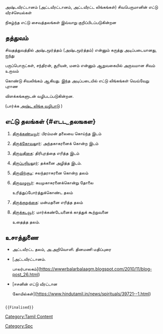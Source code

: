 அஷ்டவீரட்டானம் (அட்டவீரட்டானம், அட்டவீரட்ட லிங்கங்கள்) சிவபெருமானின் எட்டு வீரச்செயல்கள்
நிகழ்ந்த எட்டு சைவத்தலங்கள் இவ்வாறு குறிப்பிடப்படுகின்றன

## தத்துவம்

சிவதத்துவத்தில் அஷ்டமூர்த்தம் (அஷ்டமூர்த்தம்) என்னும் கருத்து அடிப்படையானது, ஐந்து
பருப்பொருட்கள், சந்திரன், சூரியன், மனம் என்னும் ஆறுவகையில் அருவமான சிவம் உருவம்
கொண்டு சிவலிங்கம் ஆகியது. இந்த அடிப்படையில் எட்டு லிங்கங்கள் வெவ்வேறு புராண
விளக்கங்களுடன் வழிபடப்படுகின்றன.

(பார்க்க [அஷ்ட லிங்க வழிபாடு](அஷ்ட_லிங்க_வழிபாடு "wikilink") )

## எட்டு தலங்கள் {#எடட_தலஙகள}

1.  [திருக்கண்டியூர்](திருக்கண்டியூர் "wikilink"): பிரம்மன் தலையை கொய்ந்த இடம்
2.  [திருக்கோவலூர்](திருக்கோவலூர் "wikilink"): அந்தகாகரனைக் கொன்ற இடம்
3.  [திருவதிகை](திருவதிகை "wikilink"): திரிபுரத்தை எரித்த இடம்
4.  [திருப்பறியலூர்](திருப்பறியலூர் "wikilink"): தக்கனை அழித்த இடம்.
5.  [திருவிற்குடி](திருவிற்குடி "wikilink"): சலந்தராசுரனை கொன்ற தலம்
6.  [திருவழுவூர்](திருவழுவூர் "wikilink"): கயமுகாசுரனைக்கொன்று தோலை
    உரித்துப்போர்த்துக்கொண்ட தலம்
7.  [திருக்குறுக்கை](திருக்குறுக்கை "wikilink"): மன்மதனை எரித்த தலம்
8.  [திருக்கடவூர்](திருக்கடவூர் "wikilink"): மார்க்கண்டேயனைக் காத்துக் கூற்றுவனை
    உதைத்த தலம்.

## உசாத்துணை

-   அட்டவீரட்ட தலம், அ.அறிவொளி. தினமணி மதிப்புரை
-   [அட்டவீரட்டானம்.
    பாலர்பாலகம்](https://wwwrbalarbalaagm.blogspot.com/2010/11/blog-post_26.html)
-   [ஈசனின் எட்டு வீரட்டான
    கோயில்கள்](https://www.hindutamil.in/news/spirituals/39721--1.html)

```{=mediawiki}
{{Finalised}}
```
[Category:Tamil Content](Category:Tamil_Content "wikilink")
[Category:Spc](Category:Spc "wikilink")
